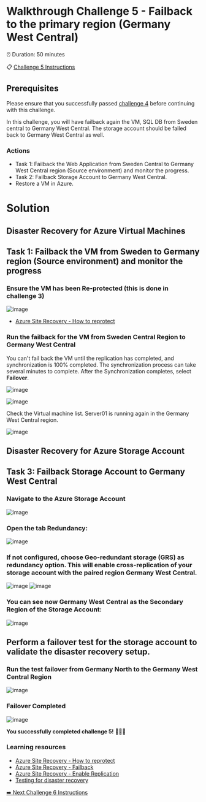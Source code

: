 # Walkthrough Challenge 5 - Failback to the primary region (Germany West Central)

⏰ Duration: 50 minutes

📋  [Challenge 5 Instructions](../../challenges/05_challenge.md)

## Prerequisites

Please ensure that you successfully passed [challenge 4](../../Readme.md#challenge-4) before continuing with this challenge.

In this challenge, you will have failback again the VM, SQL DB from Sweden central to Germany West Central. The storage account should be failed back to Germany West Central as well.

### Actions
* Task 1: Failback the Web Application from Sweden Central to Germany West Central region (Source environment) and monitor the progress.
* Task 2: Failback Storage Account to Germany West Central.
* Restore a VM in Azure.

# Solution

## Disaster Recovery for Azure Virtual Machines

## Task 1: Failback the VM from Sweden to Germany region (Source environment) and monitor the progress

### Ensure the VM has been  Re-protected (this is done in challenge 3)
![image](./img/01.png)

* [Azure Site Recovery - How to reprotect](https://learn.microsoft.com/en-us/azure/site-recovery/azure-to-azure-how-to-reprotect)

### Run the failback for the VM from Sweden Central Region to Germany West Central
You can't fail back the VM until the replication has completed, and synchronization is 100% completed. The synchronization process can take several minutes to complete.
After the Synchronization completes, select **Failover**.

![image](./img/mh-ch-screenshot-27.png)

![image](./img/mh-ch-screenshot-28.png)

Check the Virtual machine list. Server01 is running again in the Germany West Central region.

![image](./img/mh-ch-screenshot-29.png)

## Disaster Recovery for Azure Storage Account

## Task 3: Failback Storage Account to Germany West Central

### Navigate to the **Azure Storage Account**
![image](./img/17.png)

### Open the tab **Redundancy**:
![image](./img/18.png)

### If not configured, choose Geo-redundant storage (GRS) as redundancy option. This will enable cross-replication of your storage account with the paired region Germany West Central. 
![image](./img/13.png)
![image](./img/14.png)

### You can see now Germany West Central as the Secondary Region of the Storage Account:
![image](./img/15.png)

## Perform a failover test for the storage account to validate the disaster recovery setup.

### Run the test failover from Germany North to the Germany West Central Region
![image](./img/19.png)

### Failover Completed
![image](./img/23.png)

**You successfully completed challenge 5!** 🚀🚀🚀

### Learning resources
* [Azure Site Recovery - How to reprotect](https://learn.microsoft.com/en-us/azure/site-recovery/azure-to-azure-how-to-reprotect)
* [Azure Site Recovery - Failback](https://learn.microsoft.com/en-us/azure/site-recovery/azure-to-azure-tutorial-failback)
* [Azure Site Recovery - Enable Replication](https://learn.microsoft.com/en-us/azure/site-recovery/azure-to-azure-tutorial-enable-replication)
* [Testing for disaster recovery](https://learn.microsoft.com/en-us/azure/site-recovery/site-recovery-test-failover-to-azure)

[➡️ Next Challenge 6 Instructions](../../challenges/06_challenge.md)